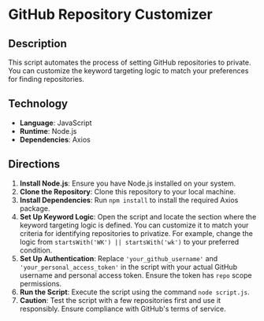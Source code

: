 # GitHub Repository Customizer

## Description
This script automates the process of setting GitHub repositories to private. You can customize the keyword targeting logic to match your preferences for finding repositories.

## Technology
- **Language**: JavaScript
- **Runtime**: Node.js
- **Dependencies**: Axios

## Directions
1. **Install Node.js**: Ensure you have Node.js installed on your system.
2. **Clone the Repository**: Clone this repository to your local machine.
3. **Install Dependencies**: Run `npm install` to install the required Axios package.
4. **Set Up Keyword Logic**: Open the script and locate the section where the keyword targeting logic is defined. You can customize it to match your criteria for identifying repositories to privatize. For example, change the logic from `startsWith('WK') || startsWith('wk')` to your preferred condition.
5. **Set Up Authentication**: Replace `'your_github_username'` and `'your_personal_access_token'` in the script with your actual GitHub username and personal access token. Ensure the token has `repo` scope permissions.
6. **Run the Script**: Execute the script using the command `node script.js`.
7. **Caution**: Test the script with a few repositories first and use it responsibly. Ensure compliance with GitHub's terms of service.
